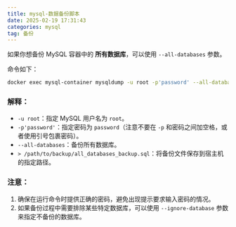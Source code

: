 ```yaml
---
title: mysql-数据备份脚本
date: 2025-02-19 17:31:43
categories: mysql
tag: 备份
---
```


如果你想备份 MySQL 容器中的 **所有数据库**，可以使用 `--all-databases` 参数。

命令如下：

```bash
docker exec mysql-container mysqldump -u root -p'password' --all-databases > /path/to/backup/all_databases_backup.sql
```

### 解释：
- `-u root`：指定 MySQL 用户名为 `root`。
- `-p'password'`：指定密码为 `password`（注意不要在 `-p` 和密码之间加空格，或者使用引号包裹密码）。
- `--all-databases`：备份所有数据库。
- `> /path/to/backup/all_databases_backup.sql`：将备份文件保存到宿主机的指定路径。

### 注意：
1. 确保在运行命令时提供正确的密码，避免出现提示要求输入密码的情况。
2. 如果备份过程中需要排除某些特定数据库，可以使用 `--ignore-database` 参数来指定不备份的数据库。
